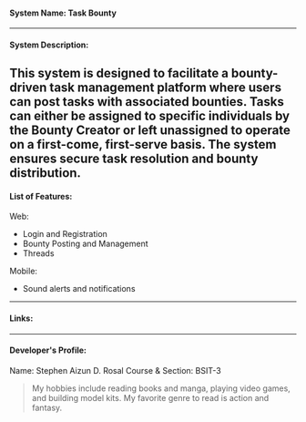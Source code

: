 #### System Name: Task Bounty
------------------------
#### System Description:

This system is designed to facilitate a bounty-driven task management platform where users 
can post tasks with associated bounties. Tasks can either be assigned to specific individuals 
by the Bounty Creator or left unassigned to operate on a first-come, first-serve basis. 
The system ensures secure task resolution and bounty distribution.
------------------------
#### List of Features:
Web:
- Login and Registration
- Bounty Posting and Management
- Threads

Mobile:
- Sound alerts and notifications

------------------------
#### Links:

------------------------
#### Developer's Profile:

Name: Stephen Aizun D. Rosal
Course & Section: BSIT-3

> My hobbies include reading books and manga, playing video games, and building model kits.
> My favorite genre to read is action and fantasy.
